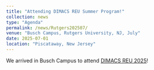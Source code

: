 ```yaml
---
title: "Attending DIMACS REU Summer Program!"
collection: news
type: "Agenda"
permalink: /news/Rutgers202507/
venue: "Busch Campus, Rutgers University, NJ, July"
date: 2025-07-01
location: "Piscataway, New Jersey"
---
```


We arrived in Busch Campus to attend [DIMACS REU 2025](https://reu.dimacs.rutgers.edu/)!

<!--
Heading 1
======

Heading 2
======

Heading 3
======
-->
